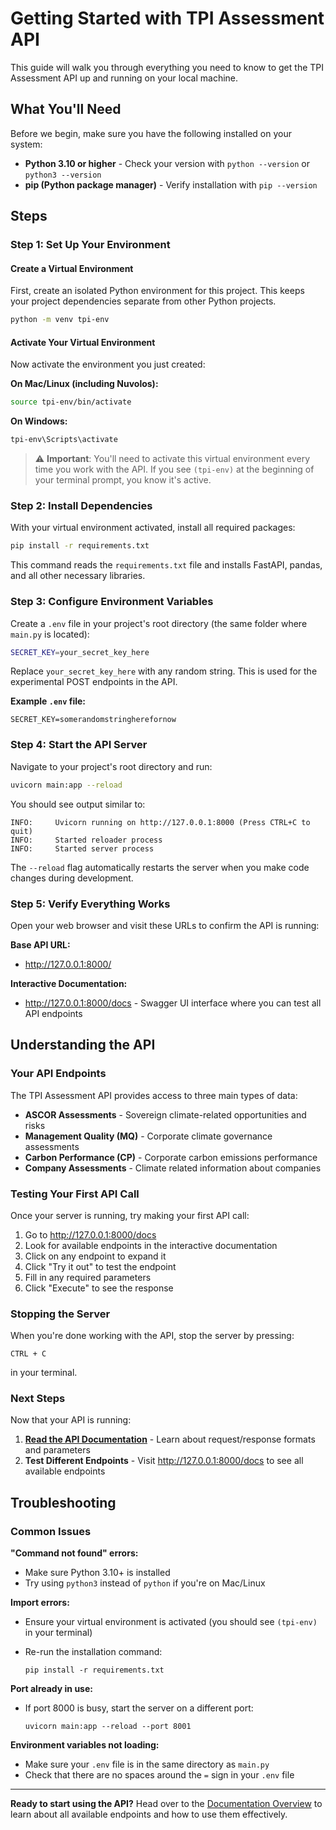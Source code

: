 # Getting Started with TPI Assessment API

This guide will walk you through everything you need to know to get the TPI Assessment API up and running on your local machine.

## What You'll Need

Before we begin, make sure you have the following installed on your system:

- **Python 3.10 or higher** - Check your version with `python --version` or `python3 --version`
- **pip (Python package manager)** - Verify installation with `pip --version`

## Steps

### Step 1: Set Up Your Environment

#### Create a Virtual Environment

First, create an isolated Python environment for this project. This keeps your project dependencies separate from other Python projects.

```bash
python -m venv tpi-env
```

#### Activate Your Virtual Environment

Now activate the environment you just created:

**On Mac/Linux (including Nuvolos):**
```bash
source tpi-env/bin/activate
```

**On Windows:**
```bash
tpi-env\Scripts\activate
```

> ⚠️ **Important**: You'll need to activate this virtual environment every time you work with the API. If you see `(tpi-env)` at the beginning of your terminal prompt, you know it's active.

### Step 2: Install Dependencies

With your virtual environment activated, install all required packages:

```bash
pip install -r requirements.txt
```

This command reads the `requirements.txt` file and installs FastAPI, pandas, and all other necessary libraries.

### Step 3: Configure Environment Variables

Create a `.env` file in your project's root directory (the same folder where `main.py` is located):

```bash
SECRET_KEY=your_secret_key_here
```

Replace `your_secret_key_here` with any random string. This is used for the experimental POST endpoints in the API.

**Example `.env` file:**
```
SECRET_KEY=somerandomstringherefornow
```

### Step 4: Start the API Server

Navigate to your project's root directory and run:

```bash
uvicorn main:app --reload
```

You should see output similar to:
```
INFO:     Uvicorn running on http://127.0.0.1:8000 (Press CTRL+C to quit)
INFO:     Started reloader process
INFO:     Started server process
```

The `--reload` flag automatically restarts the server when you make code changes during development.

### Step 5: Verify Everything Works

Open your web browser and visit these URLs to confirm the API is running:

**Base API URL:**
- http://127.0.0.1:8000/

**Interactive Documentation:**
- http://127.0.0.1:8000/docs - Swagger UI interface where you can test all API endpoints

## Understanding the API

### Your API Endpoints

The TPI Assessment API provides access to three main types of data:

- **ASCOR Assessments** - Sovereign climate-related opportunities and risks
- **Management Quality (MQ)** - Corporate climate governance assessments  
- **Carbon Performance (CP)** - Corporate carbon emissions performance
- **Company Assessments** - Climate related information about companies

### Testing Your First API Call

Once your server is running, try making your first API call:

1. Go to http://127.0.0.1:8000/docs
2. Look for available endpoints in the interactive documentation
3. Click on any endpoint to expand it
4. Click "Try it out" to test the endpoint
5. Fill in any required parameters
6. Click "Execute" to see the response

### Stopping the Server

When you're done working with the API, stop the server by pressing:

```
CTRL + C
```

in your terminal.

### Next Steps

Now that your API is running:

1. **[Read the API Documentation](Overview_Documentation.md)** - Learn about request/response formats and parameters
2. **Test Different Endpoints** - Visit http://127.0.0.1:8000/docs to see all available endpoints

## Troubleshooting

### Common Issues

**"Command not found" errors:**
- Make sure Python 3.10+ is installed
- Try using `python3` instead of `python` if you're on Mac/Linux

**Import errors:**
- Ensure your virtual environment is activated (you should see `(tpi-env)` in your terminal)
- Re-run the installation command:
  
  ```
  pip install -r requirements.txt
  ```

**Port already in use:**
- If port 8000 is busy, start the server on a different port:
  
  ```
  uvicorn main:app --reload --port 8001
  ```

**Environment variables not loading:**
- Make sure your `.env` file is in the same directory as `main.py`
- Check that there are no spaces around the `=` sign in your `.env` file

---

**Ready to start using the API?** Head over to the [Documentation Overview](Overview_Documentation.md) to learn about all available endpoints and how to use them effectively.
